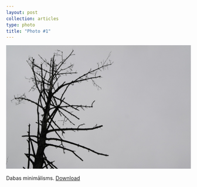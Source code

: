 ```yaml
---
layout: post
collection: articles
type: photo
title: "Photo #1"
---
```


![](/public/images/posts/lonely_tree.jpg)

Dabas minimālisms. [Download](https://dl.dropboxusercontent.com/u/9924988/nature_minimalism_2560x1440.jpg)
